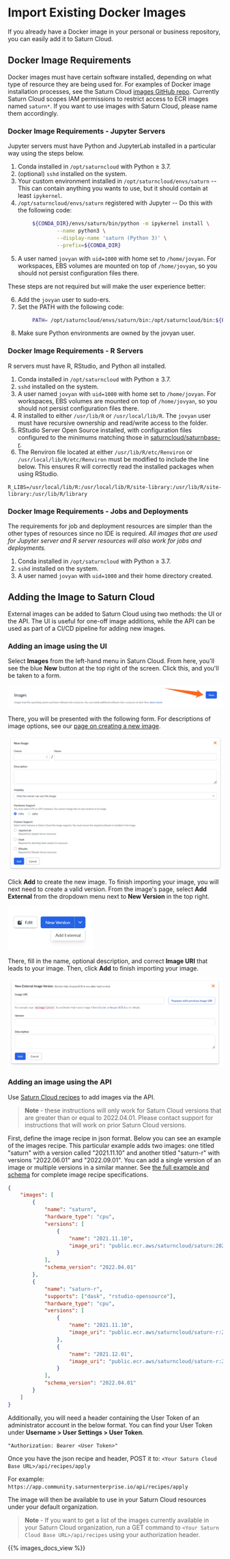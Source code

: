 # Import Existing Docker Images

If you already have a Docker image in your personal or business repository, you can easily add it to Saturn Cloud.

## Docker Image Requirements

Docker images must have certain software installed, depending on what type of resource they are being used for.
For examples of Docker image installation processes, see the Saturn Cloud [images GitHub repo](https://github.com/saturncloud/images). Currently Saturn Cloud scopes IAM permissions to restrict access to ECR images named `saturn*`. If you want to use images with Saturn Cloud, please name them accordingly.

### Docker Image Requirements - Jupyter Servers

Jupyter servers must have Python and JupyterLab installed in a particular way using the steps below.

1. Conda installed in `/opt/saturncloud` with Python ≥ 3.7.
2. (optional) `sshd` installed on the system.
3. Your custom environment installed in `/opt/saturncloud/envs/saturn` -- This can contain anything you wants to use, but it should contain at least `ipykernel`.
4. `/opt/saturncloud/envs/saturn` registered with Jupyter -- Do this with the following code:

```bash
        ${CONDA_DIR}/envs/saturn/bin/python -m ipykernel install \
                --name python3 \
                --display-name 'saturn (Python 3)' \
                --prefix=${CONDA_DIR}
```

5. A user named `jovyan` with `uid=1000` with home set to `/home/jovyan`. For workspaces, EBS volumes are mounted on top of `/home/jovyan`, so you should not persist configuration files there.

These steps are not required but will make the user experience better:

6. Add the `jovyan` user to sudo-ers.
7. Set the PATH with the following code:

```bash
        PATH= /opt/saturncloud/envs/saturn/bin:/opt/saturncloud/bin:${PATH}
```

8. Make sure Python environments are owned by the jovyan user.

### Docker Image Requirements - R Servers

R servers must have R, RStudio, and Python all installed.

1. Conda installed in `/opt/saturncloud` with Python ≥ 3.7.
2. `sshd` installed on the system.
3. A user named `jovyan` with `uid=1000` with home set to `/home/jovyan`. For workspaces, EBS volumes are mounted on top of `/home/jovyan`, so you should not persist configuration files there.
4. R installed to either `/usr/lib/R` or `/usr/local/lib/R`. The `jovyan` user must have recursive ownership and read/write access to the folder.
5. RStudio Server Open Source installed, with configuration files configured to the minimums matching those in [saturncloud/saturnbase-r](https://github.com/saturncloud/images/tree/main/saturnbase-r).
6. The Renviron file located at either `/usr/lib/R/etc/Renviron` or `/usr/local/lib/R/etc/Renviron` must be modified to include the line below. This ensures R will correctly read the installed packages when using RStudio.

```
R_LIBS=/usr/local/lib/R:/usr/local/lib/R/site-library:/usr/lib/R/site-library:/usr/lib/R/library
```

### Docker Image Requirements - Jobs and Deployments

The requirements for job and deployment resources are simpler than the other types of resources since no IDE is required. _All images that are used for Jupyter server and R server resources will also work for jobs and deployments._

1. Conda installed in `/opt/saturncloud` with Python ≥ 3.7.
2. `sshd` installed on the system.
3. A user named `jovyan` with `uid=1000` and their home directory created.

## Adding the Image to Saturn Cloud

External images can be added to Saturn Cloud using two methods: the UI or the API. The UI is useful for one-off image additions, while the API can be used as part of a CI/CD pipeline for adding new images.

### Adding an image using the UI

Select **Images** from the left-hand menu in Saturn Cloud. From here, you'll see the blue **New** button at the top right of the screen. Click this, and you'll be taken to a form.

![Arrow pointing at button to create new image](/images/docs/create-image-arrow.webp "doc-image")

There, you will be presented with the following form. For descriptions of image options, see our [page on creating a new image](/docs#create-an-image-within-saturn-cloud).

![New image options](/images/docs/new-image-form-2.webp "doc-image")

Click **Add** to create the new image. To finish importing your image, you will next need to create a valid version. From the image's page, select **Add External** from the dropdown menu next to **New Version** in the top right.

<img src="/images/docs/add-external-image.webp" style="width:200px;" alt="New Version dropdown showing Add External image option" class="doc-image">

There, fill in the name, optional description, and correct **Image URI** that leads to your image. Then, click **Add** to finish importing your image.

![New external image form](/images/docs/import-external-image2.webp "doc-image")

### Adding an image using the API

Use [Saturn Cloud recipes](https://saturncloud.io/docs/docs/user-guide/recipes/) to add images via the API.

> **Note** - these instructions will only work for Saturn Cloud versions that are greater than or equal to 2022.04.01. Please contact support for instructions that will work on prior Saturn Cloud versions.

First, define the image recipe in json format. Below you can see an example of the images recipe. This particular example adds two images: one titled "saturn" with a version called "2021.11.10" and another titled "saturn-r" with versions "2022.06.01" and "2022.09.01". You can add a single version of an image or multiple versions in a similar manner. See [the full example and schema](https://github.com/saturncloud/recipes/tree/main/images) for complete image recipe specifications.

```json
{
    "images": [
        {
            "name": "saturn",
            "hardware_type": "cpu",
            "versions": [
                {
                    "name": "2021.11.10",
                    "image_uri": "public.ecr.aws/saturncloud/saturn:2021.11.10"
                }
            ],
            "schema_version": "2022.04.01"
        },
        {
            "name": "saturn-r",
            "supports": ["dask", "rstudio-opensource"],
            "hardware_type": "cpu",
            "versions": [
                {
                    "name": "2021.11.10",
                    "image_uri": "public.ecr.aws/saturncloud/saturn-r:2022.06.01"
                },
                {
                    "name": "2021.12.01",
                    "image_uri": "public.ecr.aws/saturncloud/saturn-r:2022.09.01"
                }
            ],
            "schema_version": "2022.04.01"
        }
    ]
}
```

Additionally, you will need a header containing the User Token of an administrator account in the below format. You can find your User Token under **Username > User Settings > User Token**.

```
"Authorization: Bearer <User Token>"
```

Once you have the json recipe and header, POST it to: `<Your Saturn Cloud Base URL>/api/recipes/apply`

For example: `https://app.community.saturnenterprise.io/api/recipes/apply`

The image will then be available to use in your Saturn Cloud resources under your default organization.

> **Note** - If you want to get a list of the images currently available in your Saturn Cloud organization, run a GET command to `<Your Saturn Cloud Base URL>/api/recipes` using your authorization header.

{{% images_docs_view %}}
